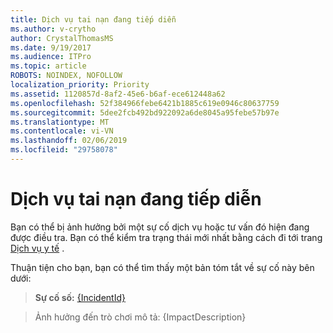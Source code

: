 ```yaml
---
title: Dịch vụ tai nạn đang tiếp diễn
ms.author: v-crytho
author: CrystalThomasMS
ms.date: 9/19/2017
ms.audience: ITPro
ms.topic: article
ROBOTS: NOINDEX, NOFOLLOW
localization_priority: Priority
ms.assetid: 1120857d-8af2-45e6-b6af-ece612448a62
ms.openlocfilehash: 52f384966febe6421b1885c619e0946c80637759
ms.sourcegitcommit: 5dee2fcb492bd922092a6de8045a95febe57b97e
ms.translationtype: MT
ms.contentlocale: vi-VN
ms.lasthandoff: 02/06/2019
ms.locfileid: "29758078"
---
```

# <a name="service-incident-in-progress"></a>Dịch vụ tai nạn đang tiếp diễn

Bạn có thể bị ảnh hưởng bởi một sự cố dịch vụ hoặc tư vấn đó hiện đang được điều tra. Bạn có thể kiểm tra trạng thái mới nhất bằng cách đi tới trang [Dịch vụ y tế](https://admin.microsoft.com/adminportal/home#/servicehealth) . 
  
Thuận tiện cho bạn, bạn có thể tìm thấy một bản tóm tắt về sự cố này bên dưới:
  
> **Sự cố số:** [{IncidentId}](https://admin.microsoft.com/adminportal/home#/servicehealth)
    
> Ảnh hưởng đến trò chơi mô tả: {ImpactDescription}
    

